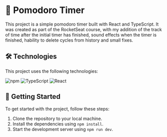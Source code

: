 # 🚀 Pomodoro Timer

This project is a simple pomodoro timer built with React and TypeScript. It was created as part of the RocketSeat course, with my addition of the track of time after the initial timer has finished, sound effects when the timer is finished, hability to delete cycles from history and small fixes.

## 🛠️ Technologies

This project uses the following technologies:

![npm](https://img.shields.io/badge/npm-v7.24.0-blue)
![TypeScript](https://img.shields.io/badge/TypeScript-v5.1.3-blue)
![React](https://img.shields.io/badge/React-v18.2.0-blue)

## 🚀 Getting Started

To get started with the project, follow these steps:

1. Clone the repository to your local machine.
2. Install the dependencies using `npm install`.
3. Start the development server using `npm run dev`.